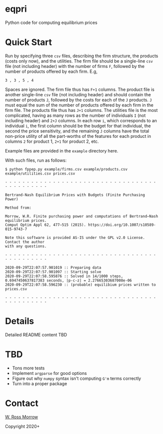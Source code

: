 # eqpri

Python code for computing equilibrium prices

# Quick Start

Run by specifying three `csv` files, describing the firm structure, the products (costs only now), and the utilities. The firm file should be a single-line `csv` file (not including header) with the number of firms `F`, followed by the number of products offered by each firm. E.g, 
```
3 , 3 , 5 , 4
```
Spaces are ignored. The firm file thus has `F+1` columns. The product file is another single-line `csv` file (not including header) and should contain the number of products `J`, followed by the costs for each of the `J` products. `J` must equal the sum of the number of products offered by each firm in the firm file. The products file thus has `J+1` columns. The utilities file is the most complicated, having as many rows as the number of individuals `I` (not including header) and `2+J` columns. In each row `i`, which corresponds to an individual `i`, the first column should be the budget for that individual, the second the price sensitivity, and the remaining `J` columns have the total non-price utility of all the part-worths of the features for each product in columns `2` for product 1, `2+1` for product 2, etc. 

Example files are provided in the `example` directory here. 

With such files, run as follows: 

```
$ python fppep.py example/firms.csv example/products.csv example/utilities.csv prices.csv

- - - - - - - - - - - - - - - - - - - - - - - - - - - - - - - - - - - - - - - - - - - - - 

Bertrand-Nash Equilibrium Prices with Budgets (Finite Purchasing Power)

Method from: 

Morrow, W.R. Finite purchasing power and computations of Bertrand–Nash equilibrium prices. 
Comput Optim Appl 62, 477–515 (2015). https://doi.org/10.1007/s10589-015-9743-7

Note this software is provided AS-IS under the GPL v2.0 License. Contact the author
with any questions. 

- - - - - - - - - - - - - - - - - - - - - - - - - - - - - - - - - - - - - - - - - - - - - 

2020-09-29T22:07:57.901019 :: Preparing data
2020-09-29T22:07:57.901097 :: Starting solve
2020-09-29T22:07:58.595876 :: Solved in 14/1000 steps, 0.6947450637817383 seconds, |p-c-z| = 2.27665303687008e-06
2020-09-29T22:07:58.596230 :: (probable) equilibium prices written to prices.csv

- - - - - - - - - - - - - - - - - - - - - - - - - - - - - - - - - - - - - - - - - - - - -
```

# Details

Detailed README content TBD

# TBD

* Tons more tests
* Implement `argparse` for good options
* Figure out why `numpy` syntax isn't computing `G'm` terms correctly
* Turn into a proper package

# Contact

[W. Ross Morrow](morrowwr@gmail.com)

Copyright 2020+
